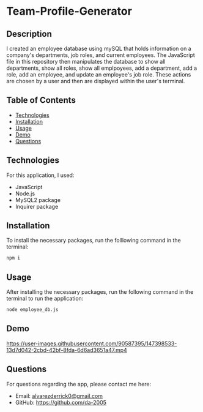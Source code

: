 # Team-Profile-Generator

## Description
I created an employee database using mySQL that holds information on a company's departments, job roles, and current employees. The JavaScript file in this repository then manipulates the database to show all departments, show all roles, show all emplpoyees, add a department, add a role, add an employee, and update an employee's job role. These actions are chosen by a user and then are displayed within the user's terminal.


## Table of Contents
* [Technologies](#Technologies)
* [Installation](#Installation)
* [Usage](#Usage)
* [Demo](#Demo)
* [Questions](#Questions)

## Technologies
For this application, I used:
* JavaScript
* Node.js
* MySQL2 package
* Inquirer package

## Installation
To install the necessary packages, run the folllowing command in the terminal: 
```md
npm i
```

## Usage
After installing the necessary packages, run the following command in the terminal to run the application:
```md
node employee_db.js
```

## Demo
https://user-images.githubusercontent.com/90587395/147398533-13d7d042-2cbd-42bf-8fda-6d6ad3651a47.mp4

## Questions
For questions regarding the app, please contact me here:
* Email: alvarezderrick0@gmail.com
* GitHub: https://github.com/da-2005